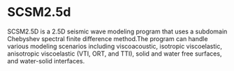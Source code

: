 # SCSM2.5d
SCSM2.5D is a 2.5D seismic wave modeling program that uses a subdomain Chebyshev spectral finite difference method.The program can handle various modeling scenarios including viscoacoustic, isotropic viscoelastic, anisotropic viscoelastic (VTI, ORT, and TTI), solid and water free surfaces, and water-solid interfaces.
